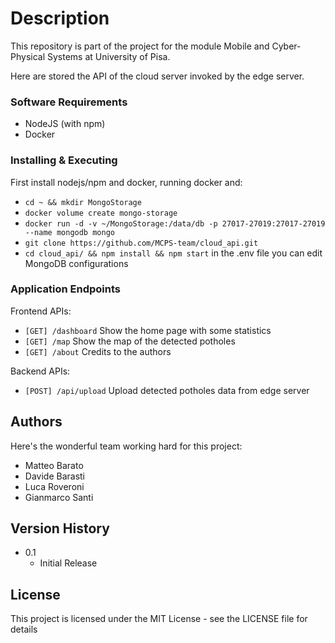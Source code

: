 # Description

This repository is part of the project for the module Mobile and Cyber-Physical Systems at University of Pisa.

Here are stored the API of the cloud server invoked by the edge server.

### Software Requirements

* NodeJS (with npm)
* Docker

### Installing & Executing
First install nodejs/npm and docker, running docker and:
* ```cd ~ && mkdir MongoStorage```
* ```docker volume create mongo-storage```
* ```docker run -d -v ~/MongoStorage:/data/db -p 27017-27019:27017-27019 --name mongodb mongo```
* ```git clone https://github.com/MCPS-team/cloud_api.git```
* ```cd cloud_api/ && npm install && npm start```
in the .env file you can edit MongoDB configurations

### Application Endpoints
Frontend APIs:
* ```[GET] /dashboard``` Show the home page with some statistics
* ```[GET] /map``` Show the map of the detected potholes
* ```[GET] /about``` Credits to the authors

Backend APIs:
* ```[POST] /api/upload``` Upload detected potholes data from edge server

## Authors

Here's the wonderful team working hard for this project:
* Matteo Barato
* Davide Barasti
* Luca Roveroni
* Gianmarco Santi

## Version History

* 0.1
    * Initial Release

## License

This project is licensed under the MIT License - see the LICENSE file for details
